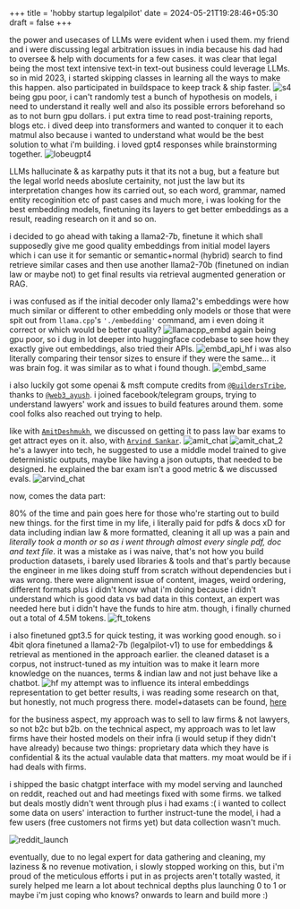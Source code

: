 +++
title = 'hobby startup legalpilot'
date = 2024-05-21T19:28:46+05:30
draft = false
+++

the power and usecases of LLMs were evident when i used them. my friend and i were discussing legal arbitration issues in india because his dad had to oversee & help with documents for a few cases. it was clear that legal being the most text intensive text-in text-out business could leverage LLMs. so in mid 2023, i started skipping classes in learning all the ways to make this happen. also participated in buildspace to keep track & ship faster.
![s4](/assets/legalpilot/buildspace.webp)
being gpu poor, i can't randomly test a bunch of hypothesis on models, i need to understand it really well and also its possible errors beforehand so as to not burn gpu dollars. i put extra time to read post-training reports, blogs etc. i dived deep into transformers and wanted to conquer it to each matmul also because i wanted to understand what would be the best solution to what i'm building. i loved gpt4 responses while brainstorming together.
![lobeugpt4](/assets/legalpilot/lobeugpt4.webp)

LLMs hallucinate & as karpathy puts it that its not a bug, but a feature but the legal world needs aboslute certainity, not just the law but its interpretation changes how its carried out, so each word, grammar, named entity recoginition etc of past cases and much more, i was looking for the best embedding models, finetuning its layers to get better embeddings as a result, reading research on it and so on.

i decided to go ahead with taking a llama2-7b, finetune it which shall supposedly give me good quality embeddings from initial model layers which i can use it for semantic or semantic+normal (hybrid) search to find retrieve similar cases and then use another llama2-70b (finetuned on indian law or maybe not) to get final results via retrieval augmented generation or RAG.

i was confused as if the initial decoder only llama2's embeddings were how much similar or different to other embedding only models or those that were spit out from `llama.cpp`'s `'./embedding'` command, am i even doing it correct or which would be better quality?
![llamacpp_embd](/assets/legalpilot/llamacpp_embd.webp)
again being gpu poor, so i dug in lot deeper into huggingface codebase to see how they exactly give out embeddings, also tried their APIs.
![embd_api_hf](/assets/legalpilot/embd_api_hf.webp)
i was also literally comparing their tensor sizes to ensure if they were the same... it was brain fog. it was similar as to what i found though.
![embd_same](/assets/legalpilot/embd_same.webp)

i also luckily got some openai & msft compute credits from [`@BuildersTribe`](https://x.com/BuildersTribe), thanks to [`@web3_ayush`](https://x.com/web3_ayush). i joined facebook/telegram groups, trying to understand lawyers' work and issues to build features around them. some cool folks also reached out trying to help.

like with [`AmitDeshmukh`](https://x.com/AmitDeshmukh), we discussed on getting it to pass law bar exams to get attract eyes on it. also, with [`Arvind Sankar`](https://www.linkedin.com/in/arvind-sankar-9585a4158/). 
![amit_chat](/assets/legalpilot/amit_chat.webp)
![amit_chat_2](/assets/legalpilot/amit_chat_2.webp)
he's a lawyer into tech, he suggested to use a middle model trained to give deterministic outputs, maybe like having a json outupts, that needed to be designed. he explained the bar exam isn't a good metric & we discussed evals.
![arvind_chat](/assets/legalpilot/arvind_chat.webp)

now, comes the data part:

80% of the time and pain goes here for those who're starting out to build new things.
for the first time in my life, i literally paid for pdfs & docs xD for data including indian law & more formatted, cleaning it all up was a pain and *literally took a month or so as i went through almost every single pdf, doc and text file*. it was a mistake as i was naive, that's not how you build production datasets, i barely used libraries & tools and that's partly because the engineer in me likes doing stuff from scratch without dependencies but i was wrong. there were alignment issue of content, images, weird ordering, different formats plus i didn't know what i'm doing because i didn't understand which is good data vs bad data in this context, an expert was needed here but i didn't have the funds to hire atm. though, i finally churned out a total of 4.5M tokens.
![ft_tokens](/assets/legalpilot/ft_tokens.webp)

i also finetuned gpt3.5 for quick testing, it was working good enough. so i 4bit qlora finetuned a llama2-7b (legalpilot-v1) to use for embeddings & retrieval as mentioned in the approach earlier. the cleaned dataset is a corpus, not instruct-tuned as my intuition was to make it learn more knowledge on the nuances, terms & indian law and not just behave like a chatbot.
![hf](/assets/legalpilot/hf.webp)
my attempt was to influence its interal embeddings representation to get better results, i was reading some research on that, but honestly, not much progress there. model+datasets can be found, [here](https://hf.co/sujantkumarkv)

for the business aspect, my approach was to sell to law firms & not lawyers, so not b2c but b2b. on the technical aspect, my approach was to let law firms have their hosted models on their infra (i would setup if they didn't have already) because two things: proprietary data which they have is confidential & its the actual vaulable data that matters. my moat would be if i had deals with firms. 

i shipped the basic chatgpt interface with my model serving and launched on reddit, reached out and had meetings fixed with some firms. we talked but deals mostly didn't went through plus i had exams :( i wanted to collect some data on users' interaction to further instruct-tune the model, i had a few users (free customers not firms yet) but data collection wasn't much. 

![reddit_launch](/assets/legalpilot/reddit.webp)

eventually, due to no legal expert for data gathering and cleaning, my laziness & no revenue motivation, i slowly stopped working on this, but i'm proud of the meticulous efforts i put in as projects aren't totally wasted, it surely helped me learn a lot about technical depths plus launching 0 to 1 or maybe i'm just coping who knows? onwards to learn and build more :)